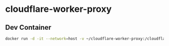 # cloudflare-worker-proxy

## Dev Container
```bash
docker run -d -it --network=host -v ~/cloudflare-worker-proxy:/cloudflare-worker-proxy --name cloudflare-worker-proxy-nodejs node:19 /cloudflare-worker-proxy/utilities/use-omz.sh
```
